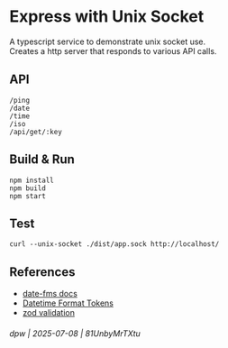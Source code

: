 # Express with Unix Socket

A typescript service to demonstrate unix socket use.  
Creates a http server that responds to various API calls.

## API

```
/ping
/date
/time
/iso
/api/get/:key
```

## Build & Run

```
npm install
npm build
npm start
```

## Test

`curl --unix-socket ./dist/app.sock http://localhost/`

## References

* [date-fms docs](https://date-fns.org/v4.1.0/docs/Getting-Started)
* [Datetime Format Tokens](https://www.unicode.org/reports/tr35/tr35-dates.html#Date_Field_Symbol_Table)
* [zod validation](https://zod.dev/)

###### dpw | 2025-07-08 | 81UnbyMrTXtu
